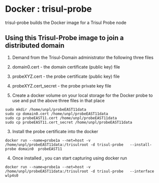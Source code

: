 Docker : trisul-probe
===========

trisul-probe builds the Docker image for a Trisul Probe node 


## Using this Trisul-Probe image to join a distributed domain

1. Demand from the Trisul-Domain administrator the following three files
  1. domain0.cert  - the domain certificate (public key) file 
  2. probeXYZ.cert - the probe certificate (public key) file
  3. probeXYZ.cert_secret - the probe private key file 


2. Create a docker volume on your local storage for the Docker probe to use  and put the above three files in that place 


````
sudo mkdir /home/unpl/probeEAST11data
sudo cp domain0.cert /home/unpl/probeEAST11data
sudo cp probeEAST11.cert /home/unpl/probeEAST11data
sudo cp probeEAST11.cert_secret /home/unpl/probeEAST11data
````

3. Install the probe certificate into the docker 

````
docker run --name=probe1a --net=host -v /home/unpl/probeEAST11data:/trisulroot -d trisul-probe   --install-probe domain0  probeEAST11
````

4. Once installed , you can start capturing using docker run 

````
docker run --name=probe1a --net=host -v /home/unpl/probeEAST11data:/trisulroot -d trisul-probe   --interface wlp4s0 
````






